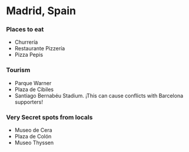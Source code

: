 # Madrid, Spain

### Places to eat
- Churrería
- Restaurante Pizzería
- Pizza Pepis

### Tourism
- Parque Warner
- Plaza de Cibiles
- Santiago Bernabéu Stadium. ¡This can cause conflicts with Barcelona supporters!

### Very Secret spots from locals
- Museo de Cera
- Plaza de Colón
- Museo Thyssen
